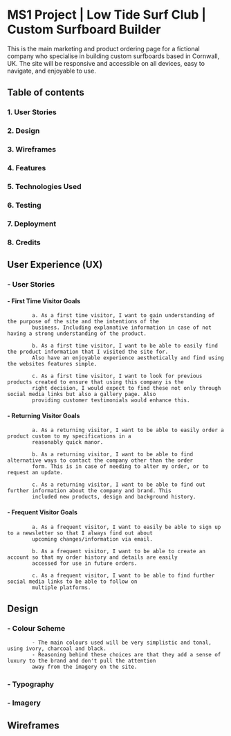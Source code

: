 # MS1 Project | Low Tide Surf Club | Custom Surfboard Builder

<!--Add live link project here-->

This is the main marketing and product ordering page for a fictional company who specialise in building custom surfboards
based in Cornwall, UK. The site will be responsive and accessible on all devices, easy to navigate, and enjoyable to use.

## Table of contents
### 1. User Stories
### 2. Design
### 3. Wireframes
### 4. Features
### 5. Technologies Used
### 6. Testing
### 7. Deployment
### 8. Credits

## User Experience (UX)
### - User Stories
####    - First Time Visitor Goals

            a. As a first time visitor, I want to gain understanding of the purpose of the site and the intentions of the
            business. Including explanative information in case of not having a strong understanding of the product.

            b. As a first time visitor, I want to be able to easily find the product information that I visited the site for.
            Also have an enjoyable experience aesthetically and find using the websites features simple.
            
            c. As a first time visitor, I want to look for previous products created to ensure that using this company is the
            right decision, I would expect to find these not only through social media links but also a gallery page. Also
            providing customer testimonials would enhance this.

####    - Returning Visitor Goals

            a. As a returning visitor, I want to be able to easily order a product custom to my specifications in a
            reasonably quick manor.

            b. As a returning visitor, I want to be able to find alternative ways to contact the company other than the order
            form. This is in case of needing to alter my order, or to request an update.

            c. As a returning visitor, I want to be able to find out further information about the company and brand. This
            included new products, design and background history.

####    - Frequent Visitor Goals

            a. As a frequent visitor, I want to easily be able to sign up to a newsletter so that I always find out about 
            upcoming changes/information via email.

            b. As a frequent visitor, I want to be able to create an account so that my order history and details are easily 
            accessed for use in future orders.

            c. As a frequent visitor, I want to be able to find further social media links to be able to follow on 
            multiple platforms.

## Design
###     - Colour Scheme

            - The main colours used will be very simplistic and tonal, using ivory, charcoal and black.
            - Reasoning behind these choices are that they add a sense of luxury to the brand and don't pull the attention 
            away from the imagery on the site.

###     - Typography

###     - Imagery

## Wireframes